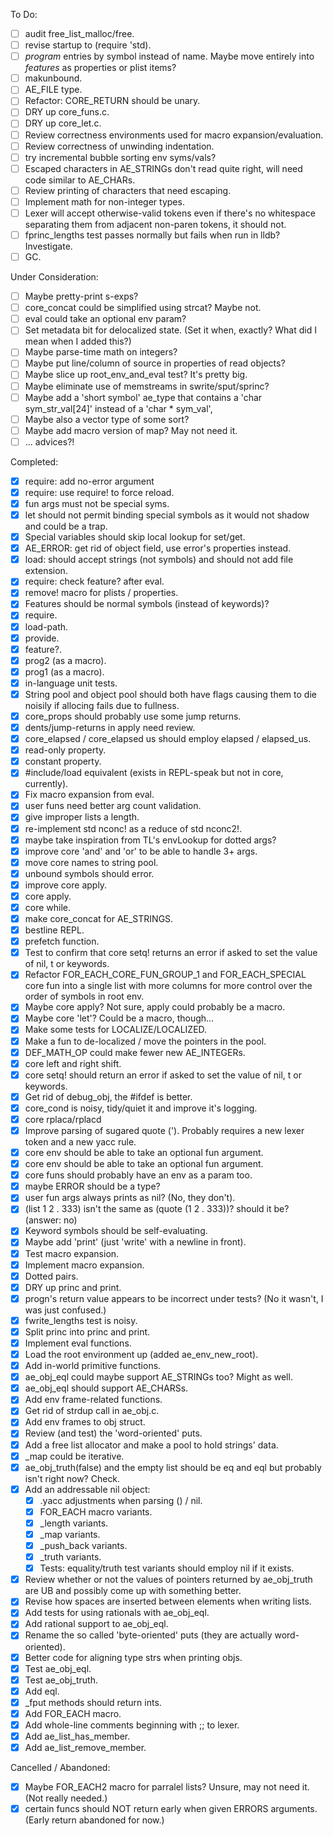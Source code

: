 To Do:
- [ ] audit free_list_malloc/free.
- [ ] revise startup to (require 'std).
- [ ] *program* entries by symbol instead of name. Maybe move entirely into *features* as properties or plist items?
- [ ] makunbound.
- [ ] AE_FILE type.
- [ ] Refactor: CORE_RETURN should be unary.
- [ ] DRY up core_funs.c.
- [ ] DRY up core_let.c.
- [ ] Review correctness environments used for macro expansion/evaluation.
- [ ] Review correctness of unwinding indentation.
- [ ] try incremental bubble sorting env syms/vals?
- [ ] Escaped characters in AE_STRINGs don't read quite right, will need code similar to AE_CHARs.
- [ ] Review printing of characters that need escaping.
- [ ] Implement math for non-integer types.
- [ ] Lexer will accept otherwise-valid tokens even if there's no whitespace separating them from adjacent non-paren tokens, it should not.
- [ ] fprinc_lengths test passes normally but fails when run in lldb? Investigate.
- [ ] GC.

Under Consideration:
- [ ] Maybe pretty-print s-exps?
- [ ] core_concat could be simplified using strcat? Maybe not.
- [ ] eval could take an optional env param?
- [ ] Set metadata bit for delocalized state. (Set it when, exactly? What did I mean when I added this?)
- [ ] Maybe parse-time math on integers?
- [ ] Maybe put line/column of source in properties of read objects?
- [ ] Maybe slice up root_env_and_eval test? It's pretty big.
- [ ] Maybe eliminate use of memstreams in swrite/sput/sprinc?
- [ ] Maybe add a 'short symbol' ae_type that contains a 'char sym_str_val[24]' instead of a 'char * sym_val',
- [ ] Maybe also a vector type of some sort?
- [ ] Maybe add macro version of map? May not need it.
- [ ] ... advices?!

Completed:
- [x] require: add no-error argument
- [x] require: use require! to force reload.
- [x] fun args must not be special syms.
- [x] let should not permit binding special symbols as it would not shadow and could be a trap.
- [x] Special variables should skip local lookup for set/get.
- [x] AE_ERROR: get rid of object field, use error's properties instead.
- [x] load: should accept strings (not symbols) and should not add file extension.
- [x] require: check feature? after eval.
- [x] remove! macro for plists / properties.
- [x] Features should be normal symbols (instead of keywords)?
- [x] require.
- [x] load-path.
- [x] provide.
- [x] feature?.
- [x] prog2 (as a macro).
- [x] prog1 (as a macro).
- [x] in-language unit tests.
- [x] String pool and object pool should both have flags causing them to die noisily if allocing fails due to fullness.
- [x] core_props should probably use some jump returns.
- [x] dents/jump-returns in apply need review.
- [x] core_elapsed / core_elapsed us should employ elapsed / elapsed_us.
- [x] read-only property.
- [x] constant property.
- [x] #include/load equivalent (exists in REPL-speak but not in core, currently).
- [x] Fix macro expansion from eval.
- [x] user funs need better arg count validation.
- [x] give improper lists a length.
- [x] re-implement std nconc! as a reduce of std nconc2!.
- [x] maybe take inspiration from TL's envLookup for dotted args?
- [x] improve core 'and' and 'or' to be able to handle 3+ args.
- [x] move core names to string pool.
- [x] unbound symbols should error.
- [x] improve core apply.
- [x] core apply.
- [x] core while.
- [x] make core_concat for AE_STRINGS.
- [x] bestline REPL.
- [x] prefetch function.
- [x] Test to confirm that core setq! returns an error if asked to set the value of nil, t or keywords.
- [x] Refactor FOR_EACH_CORE_FUN_GROUP_1 and FOR_EACH_SPECIAL core fun into a single list with more columns for more control over the order of symbols in root env.
- [x] Maybe core apply? Not sure, apply could probably be a macro.
- [x] Maybe core 'let'? Could be a macro, though...
- [x] Make some tests for LOCALIZE/LOCALIZED.
- [x] Make a fun to de-localized / move the pointers in the pool.
- [x] DEF_MATH_OP could make fewer new AE_INTEGERs.
- [x] core left and right shift.
- [x] core setq! should return an error if asked to set the value of nil, t or keywords.
- [x] Get rid of debug_obj, the #ifdef is better.
- [x] core_cond is noisy, tidy/quiet it and improve it's logging.
- [x] core rplaca/rplacd
- [x] Improve parsing of sugared quote ('). Probably requires a new lexer token and a new yacc rule.
- [x] core env should be able to take an optional fun argument.
- [x] core env should be able to take an optional fun argument.
- [x] core funs should probably have an env as a param too.
- [x] maybe ERROR should be a type?
- [x] user fun args always prints as nil? (No, they don't).
- [x] (list 1 2 . 333) isn't the same as (quote (1 2 . 333))? should it be? (answer: no)
- [x] Keyword symbols should be self-evaluating.
- [x] Maybe add 'print' (just 'write' with a newline in front).
- [x] Test macro expansion.
- [x] Implement macro expansion.
- [x] Dotted pairs. 
- [x] DRY up princ and print.
- [x] progn's return value appears to be incorrect under tests? (No it wasn't, I was just confused.)
- [x] fwrite_lengths test is noisy.
- [x] Split princ into princ and print.
- [x] Implement eval functions.
- [x] Load the root environment up (added ae_env_new_root).
- [x] Add in-world primitive functions.
- [x] ae_obj_eql could maybe support AE_STRINGs too? Might as well.
- [x] ae_obj_eql should support AE_CHARSs.
- [x] Add env frame-related functions.
- [x] Get rid of strdup call in ae_obj.c.
- [x] Add env frames to obj struct.
- [x] Review (and test) the 'word-oriented' puts.
- [x] Add a free list allocator and make a pool to hold strings' data.
- [x] _map could be iterative.
- [x] ae_obj_truth(false) and the empty list should be eq and eql but probably isn't right now? Check.
- [X] Add an addressable nil object:
    - [x] .yacc adjustments when parsing () / nil.
    - [x] FOR_EACH macro variants.
    - [x] _length variants.
    - [x] _map variants.
    - [x] _push_back variants.
    - [x] _truth variants.
    - [x] Tests: equality/truth test variants should employ nil if it exists.
- [x] Review whether or not the values of pointers returned by ae_obj_truth are UB and possibly come up with something better.
- [x] Revise how spaces are inserted between elements when writing lists.
- [x] Add tests for using rationals with ae_obj_eql.
- [x] Add rational support to ae_obj_eql.
- [x] Rename the so called 'byte-oriented' puts (they are actually word-oriented).
- [x] Better code for aligning type strs when printing objs.
- [x] Test ae_obj_eql.
- [x] Test ae_obj_truth.
- [x] Add eql.
- [x] _fput methods should return ints.
- [x] Add FOR_EACH macro.
- [x] Add whole-line comments beginning with ;; to lexer.
- [x] Add ae_list_has_member.
- [x] Add ae_list_remove_member.

Cancelled / Abandoned:
- [x] Maybe FOR_EACH2 macro for parralel lists? Unsure, may not need it. (Not really needed.)
- [x] certain funcs should NOT return early when given ERRORS arguments. (Early return abandoned for now.)
